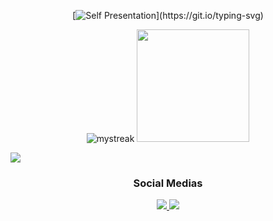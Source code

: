 <div align="center">
  
  [![Self Presentation](https://readme-typing-svg.herokuapp.com?font=Fira+Code&size=17&duration=2000&pause=2000&color=1EFF05&random=false&width=435&lines=Sup%2C+I'm+Samuel+Junior!;Can+see+more+about+me%3F+Explore+my+profile!)](https://git.io/typing-svg)
</div>

<div align="center"">
  <img src="https://github-readme-streak-stats.herokuapp.com/?user=Samuel-Junior21&theme=chartreuse-dark" alt="mystreak"/>
  <img height="180em" src="https://github-readme-stats.vercel.app/api/top-langs/?username=Samuel-Junior21&layout=compact&theme=chartreuse-dark"/>
<br>

</div>

<p></p>
<a href="https://www.youtube.com/watch?v=dQw4w9WgXcQ"><img src="https://user-images.githubusercontent.com/73097560/115834477-dbab4500-a447-11eb-908a-139a6edaec5c.gif"></a>

<div align="center">
    <h3>Social Medias</h3>
  <a href="https://api.whatsapp.com/send?phone=5511962248092">
    <img src="https://img.shields.io/badge/WhatsApp-25D366?style=for-the-badge&logo=whatsapp&logoColor=white">
  </a>
  <a href="https://www.linkedin.com/in/samuel-junior-a5775a303">
    <img src="https://img.shields.io/badge/LinkedIn-0077B5?style=for-the-badge&logo=linkedin&logoColor=white">
  </a>
</div>

<div style="display: flex; flex-direction: column;" align="center">
 
